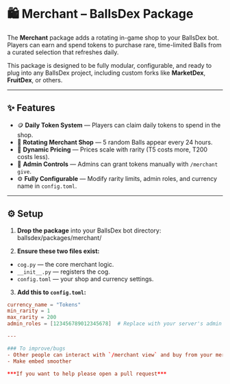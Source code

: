 # 🛍️ Merchant – BallsDex Package

The **Merchant** package adds a rotating in-game shop to your BallsDex bot.  
Players can earn and spend tokens to purchase rare, time-limited Balls from a curated selection that refreshes daily.

This package is designed to be fully modular, configurable, and ready to plug into any BallsDex project, including custom forks like **MarketDex**, **FruitDex**, or others.

---

## ✨ Features

- 🪙 **Daily Token System** — Players can claim daily tokens to spend in the shop.  
- 🏪 **Rotating Merchant Shop** — 5 random Balls appear every 24 hours.  
- 💸 **Dynamic Pricing** — Prices scale with rarity (T5 costs more, T200 costs less).  
- 👑 **Admin Controls** — Admins can grant tokens manually with `/merchant give`.  
- ⚙️ **Fully Configurable** — Modify rarity limits, admin roles, and currency name in `config.toml`.

---

## ⚙️ Setup

1. **Drop the package** into your BallsDex bot directory:
ballsdex/packages/merchant/

2. **Ensure these two files exist:**
- `cog.py` — the core merchant logic.
- `__init__.py` — registers the cog.
- `config.toml` — your shop and currency settings.

3. **Add this to `config.toml`:**
```toml
currency_name = "Tokens"
min_rarity = 1
max_rarity = 200
admin_roles = [123456789012345678]  # Replace with your server's admin role IDs

---

### To improve/bugs
- Other people can interact with `/merchant view` and buy from your merchant
- Make embed smoother

***If you want to help please open a pull request***
